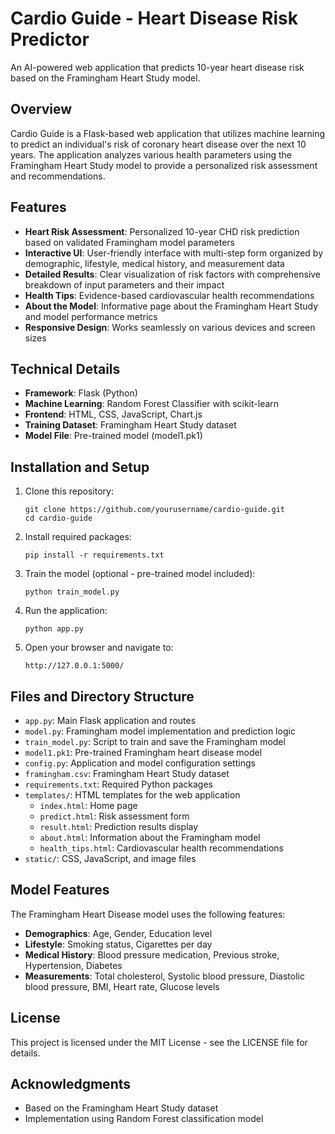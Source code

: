 # Cardio Guide - Heart Disease Risk Predictor

An AI-powered web application that predicts 10-year heart disease risk based on the Framingham Heart Study model.

## Overview

Cardio Guide is a Flask-based web application that utilizes machine learning to predict an individual's risk of coronary heart disease over the next 10 years. The application analyzes various health parameters using the Framingham Heart Study model to provide a personalized risk assessment and recommendations.

## Features

- **Heart Risk Assessment**: Personalized 10-year CHD risk prediction based on validated Framingham model parameters
- **Interactive UI**: User-friendly interface with multi-step form organized by demographic, lifestyle, medical history, and measurement data
- **Detailed Results**: Clear visualization of risk factors with comprehensive breakdown of input parameters and their impact
- **Health Tips**: Evidence-based cardiovascular health recommendations
- **About the Model**: Informative page about the Framingham Heart Study and model performance metrics
- **Responsive Design**: Works seamlessly on various devices and screen sizes

## Technical Details

- **Framework**: Flask (Python)
- **Machine Learning**: Random Forest Classifier with scikit-learn
- **Frontend**: HTML, CSS, JavaScript, Chart.js
- **Training Dataset**: Framingham Heart Study dataset
- **Model File**: Pre-trained model (model1.pk1)

## Installation and Setup

1. Clone this repository:
   ```
   git clone https://github.com/yourusername/cardio-guide.git
   cd cardio-guide
   ```

2. Install required packages:
   ```
   pip install -r requirements.txt
   ```

3. Train the model (optional - pre-trained model included):
   ```
   python train_model.py
   ```

4. Run the application:
   ```
   python app.py
   ```

5. Open your browser and navigate to:
   ```
   http://127.0.0.1:5000/
   ```

## Files and Directory Structure

- `app.py`: Main Flask application and routes
- `model.py`: Framingham model implementation and prediction logic
- `train_model.py`: Script to train and save the Framingham model
- `model1.pk1`: Pre-trained Framingham heart disease model
- `config.py`: Application and model configuration settings
- `framingham.csv`: Framingham Heart Study dataset
- `requirements.txt`: Required Python packages
- `templates/`: HTML templates for the web application
  - `index.html`: Home page
  - `predict.html`: Risk assessment form
  - `result.html`: Prediction results display
  - `about.html`: Information about the Framingham model
  - `health_tips.html`: Cardiovascular health recommendations
- `static/`: CSS, JavaScript, and image files

## Model Features

The Framingham Heart Disease model uses the following features:
- **Demographics**: Age, Gender, Education level
- **Lifestyle**: Smoking status, Cigarettes per day
- **Medical History**: Blood pressure medication, Previous stroke, Hypertension, Diabetes
- **Measurements**: Total cholesterol, Systolic blood pressure, Diastolic blood pressure, BMI, Heart rate, Glucose levels

## License

This project is licensed under the MIT License - see the LICENSE file for details.

## Acknowledgments

- Based on the Framingham Heart Study dataset
- Implementation using Random Forest classification model
